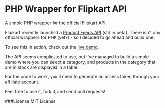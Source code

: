 PHP Wrapper for Flipkart API
============================
A simple PHP wrapper for the official Flipkart API.

Flipkart recently launched a [Product Feeds API](http://www.flipkart.com/affiliate/apifaq) (still in beta). There isn't any official wrappers for PHP (yet?) - so I decided to go ahead and build one.

To see this in action, check out the [live demo](http://www.clusterdev.com/flipkart-api-demo/).

The API seems complicated to use, but I've managed to build a simple demo where you can select a category, and products in the category that are in stock are displayed in a table.

For the code to work, you'll need to generate an access token through your [affiliate account](http://www.flipkart.com/affiliate/).

Feel free to use it, fork it, and send pull requests!

###License
MIT License
